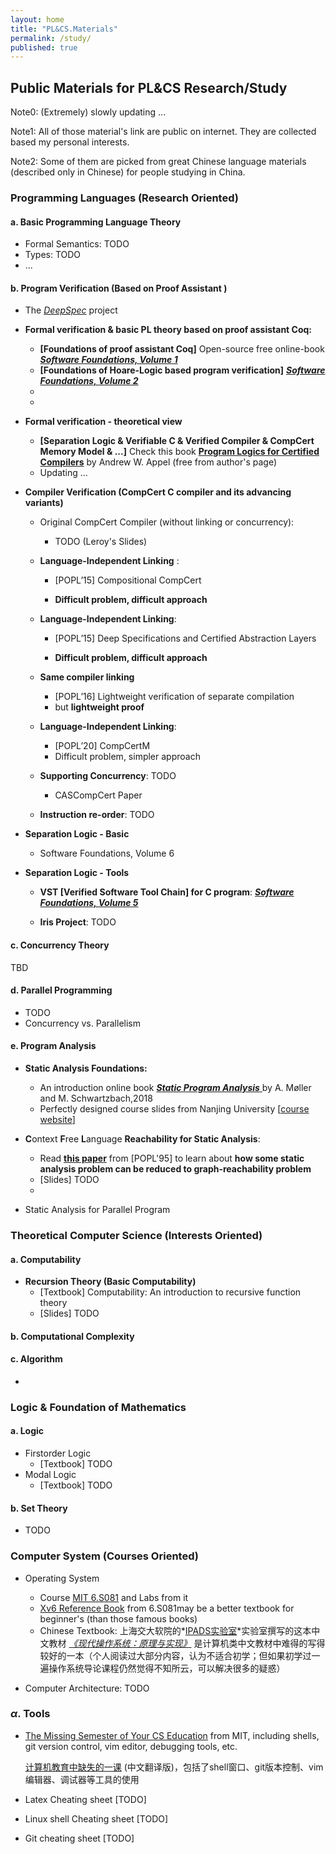 ```yaml
---
layout: home
title: "PL&CS.Materials"
permalink: /study/
published: true
---
```




## **Public Materials for PL&CS Research/Study** 

Note0: (Extremely) slowly updating ...

Note1: All of those material's link are public on internet. They are collected based my personal interests. 

Note2: Some of them are picked from great Chinese language materials (described only in Chinese) for people studying in China.

### **Programming Languages (Research Oriented)**

#### **a. Basic Programming Language Theory**

- Formal Semantics: TODO
- Types: TODO
- ...



#### **b. Program Verification (Based on Proof Assistant )**

- The [*DeepSpec*](https://deepspec.org/main) project
- **Formal verification & basic PL theory based on proof assistant Coq:**
  - **[Foundations of proof assistant Coq]** Open-source free online-book *[**Software Foundations, Volume 1**](https://softwarefoundations.cis.upenn.edu/lf-current/index.html)*
  - **[Foundations of Hoare-Logic based program verification]**  ***[Software Foundations, Volume 2](https://softwarefoundations.cis.upenn.edu/plf-current/index.html)***
  - 
  - 
- **Formal verification - theoretical view**
  - **[Separation Logic & Verifiable C & Verified Compiler & CompCert Memory Model & ...]** Check this book  [**Program Logics for Certified Compilers**](https://vst.cs.princeton.edu/veric/) by Andrew W. Appel (free from author's page) 
  - Updating ...
- **Compiler Verification (CompCert C compiler and its advancing variants)**
  - Original CompCert Compiler (without linking or concurrency): 
    - TODO (Leroy's Slides)
  - **Language-Independent Linking** : 
    - [POPL’15] Compositional CompCert
  
    - **Difficult problem, difficult approach**
  
  - **Language-Independent Linking**: 
    - [POPL’15] Deep Specifications and Certified Abstraction Layers
  
    - **Difficult problem, difficult approach**
  
  - **Same compiler linking** 
    - [POPL’16] Lightweight verification of separate compilation
    - but **lightweight proof**
  - **Language-Independent Linking**:
    - [POPL’20] CompCertM
    - Difficult problem, simpler approach
  - **Supporting Concurrency**: TODO
    - CASCompCert Paper
  - **Instruction re-order**: TODO
- **Separation Logic - Basic**
  - Software Foundations, Volume 6

- **Separation Logic - Tools**
  - **VST [Verified Software Tool Chain] for C program**: ***[Software Foundations, Volume 5](https://softwarefoundations.cis.upenn.edu/vc-current/index.html)***

  - **Iris Project**: TODO




#### **c. Concurrency Theory**

TBD



#### **d. Parallel Programming**

- TODO
- Concurrency vs. Parallelism



#### **e. Program Analysis**

- **Static Analysis Foundations:**
  - An introduction online book [***Static Program Analysis*** ](https://cs.au.dk/~amoeller/spa/) by A. Møller and M. Schwartzbach,2018
  - Perfectly designed course slides from Nanjing University  [[course website](https://pascal-group.bitbucket.io/teaching.html)]

- **C**ontext **F**ree **L**anguage **Reachability for Static Analysis**: 
  - Read [**this paper**](https://dl.acm.org/doi/10.1145/199448.199462) from [POPL'95] to learn about **how some static analysis problem can be reduced to graph-reachability problem**
  - [Slides] TODO
  - 

- Static Analysis for Parallel Program



### **Theoretical Computer Science (Interests Oriented)**

#### **a. Computability**

- **Recursion Theory (Basic Computability)**
  - [Textbook] Computability: An introduction to recursive function theory
  - [Slides] TODO

#### **b. Computational Complexity**



#### **c. Algorithm**

- 



### **Logic & Foundation of Mathematics**

#### **a. Logic**

- Firstorder Logic
  - [Textbook] TODO
- Modal Logic
  - [Textbook] TODO

#### **b. Set Theory**

- TODO





### **Computer System (Courses Oriented)**

- Operating System
  - Course [MIT 6.S081](https://pdos.csail.mit.edu/6.S081/2020/schedule.html) and Labs from it
  -  [Xv6 Reference Book](https://pdos.csail.mit.edu/6.S081/2020/xv6/book-riscv-rev1.pdf) from 6.S081may be a better textbook for beginner's (than those famous books)
  - Chinese Textbook: 上海交大软院的*[IPADS实验室](https://ipads.se.sjtu.edu.cn/)*实验室撰写的这本中文教材 [*《现代操作系统：原理与实现》*](https://ipads.se.sjtu.edu.cn/mospi/) 是计算机类中文教材中难得的写得较好的一本（个人阅读过大部分内容，认为不适合初学；但如果初学过一遍操作系统导论课程仍然觉得不知所云，可以解决很多的疑惑）


- Computer Architecture: TODO



### **$\alpha$. Tools**

- [The Missing Semester of Your CS Education](https://missing.csail.mit.edu/) from MIT, including shells, git version control, vim editor, debugging tools, etc.

  [计算机教育中缺失的一课](https://missing-semester-cn.github.io/) (中文翻译版)，包括了shell窗口、git版本控制、vim编辑器、调试器等工具的使用

- Latex Cheating sheet [TODO]

- Linux shell Cheating sheet [TODO] 

- Git cheating sheet [TODO]



